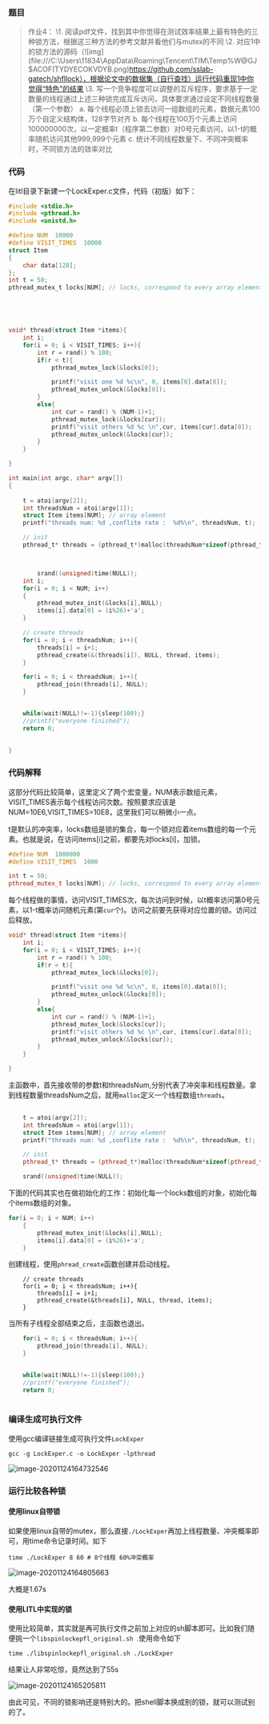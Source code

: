 ### 题目

> 作业4：
> \1. 阅读pdf文件，找到其中你觉得在测试效率结果上最有特色的三种锁方法，根据这三种方法的参考文献并看他们与mutex的不同
> \2. 对应1中的锁方法的源码（![img](file:///C:\Users\11834\AppData\Roaming\Tencent\TIM\Temp\%W@GJ$ACOF(TYDYECOKVDYB.png)https://github.com/sslab-gatech/shfllock），根据论文中的数据集（自行查找）运行代码重现1中你觉得“特色”的结果
> \3. 写一个竞争程度可以调整的互斥程序，要求基于一定数量的线程通过上述三种锁完成互斥访问，具体要求通过设定不同线程数量（第一个参数）
>   a. 每个线程必须上锁去访问一组数组的元素，数据元素100万个自定义结构体，128字节对齐
>   b. 每个线程在100万个元素上访问100000000次，以一定概率t（程序第二参数）对0号元素访问，以1-t的概率随机访问其他999,999个元素
>   c. 统计不同线程数量下、不同冲突概率时，不同锁方法的效率对比

### 代码

在litl目录下新建一个LockExper.c文件，代码（初版）如下：

```c
#include <stdio.h>
#include <pthread.h>
#include <unistd.h>

#define NUM  10000
#define VISIT_TIMES  10000
struct Item
{
	char data[128];
};
int t = 50;
pthread_mutex_t locks[NUM]; // locks, correspond to every array element





void* thread(struct Item *items){
	int i;
	for(i = 0; i < VISIT_TIMES; i++){
	    int r = rand() % 100;
		if(r < t){
			pthread_mutex_lock(&locks[0]);

			printf("visit one %d %c\n", 0, items[0].data[0]);
			pthread_mutex_unlock(&locks[0]);	
		}
		else{
			int cur = rand() % (NUM-1)+1;
			pthread_mutex_lock(&locks[cur]);
			printf("visit others %d %c \n",cur, items[cur].data[0]);
			pthread_mutex_unlock(&locks[cur]);	
		}		
	}

}

int main(int argc, char* argv[])
{
	
	t = atoi(argv[2]);
	int threadsNum = atoi(argv[1]);
	struct Item items[NUM]; // array element
	printf("threads num: %d ,conflite rate :  %d%\n", threadsNum, t);

	// init
	pthread_t* threads = (pthread_t*)malloc(threadsNum*sizeof(pthread_t));



    	srand((unsigned)time(NULL));
	int i;
	for(i = 0; i < NUM; i++)
	{
		pthread_mutex_init(&locks[i],NULL);
		items[i].data[0] = (i%26)+'a';
	}

	// create threads
	for(i = 0; i < threadsNum; i++){
		threads[i] = i+1;
		pthread_create(&(threads[i]), NULL, thread, items);
	}

	for(i = 0; i < threadsNum; i++){
		pthread_join(threads[i], NULL);
	}


	while(wait(NULL)!=-1){sleep(100);}
	//printf("everyone finished");
	return 0;
	
	
}
```

### 代码解释

这部分代码比较简单，这里定义了两个宏变量，NUM表示数组元素，VISIT_TIMES表示每个线程访问次数。按照要求应该是NUM=10E6,VISIT_TIMES=10E8，这里我们可以稍微小一点。

t是默认的冲突率，locks数组是锁的集合，每一个锁对应着items数组的每一个元素。也就是说，在访问items[i]之前，都要先对locks[i]，加锁。

```c++
#define NUM  1000000
#define VISIT_TIMES  1000

int t = 50;
pthread_mutex_t locks[NUM]; // locks, correspond to every array element

```

每个线程做的事情，访问VISIT_TIMES次，每次访问到时候，以t概率访问第0号元素，以1-t概率访问随机元素(第`cur`个)。访问之前要先获得对应位置的锁。访问过后释放。

```c++
void* thread(struct Item *items){
	int i;
	for(i = 0; i < VISIT_TIMES; i++){
	    int r = rand() % 100;
		if(r < t){
			pthread_mutex_lock(&locks[0]);

			printf("visit one %d %c\n", 0, items[0].data[0]);
			pthread_mutex_unlock(&locks[0]);	
		}
		else{
			int cur = rand() % (NUM-1)+1;
			pthread_mutex_lock(&locks[cur]);
			printf("visit others %d %c \n",cur, items[cur].data[0]);
			pthread_mutex_unlock(&locks[cur]);	
		}		
	}

}
```

主函数中，首先接收带的参数t和threadsNum,分别代表了冲突率和线程数量。拿到线程数量threadsNum之后，就用`malloc`定义一个线程数组`threads`。

```c++
	
	t = atoi(argv[2]);
	int threadsNum = atoi(argv[1]);
	struct Item items[NUM]; // array element
	printf("threads num: %d ,conflite rate :  %d%\n", threadsNum, t);

	// init
	pthread_t* threads = (pthread_t*)malloc(threadsNum*sizeof(pthread_t));

    srand((unsigned)time(NULL));
```

下面的代码其实也在做初始化的工作：初始化每一个locks数组的对象，初始化每个items数组的对象。

```c++
for(i = 0; i < NUM; i++)
	{
		pthread_mutex_init(&locks[i],NULL);
		items[i].data[0] = (i%26)+'a';
	}

```

创建线程，使用`phread_create`函数创建并启动线程。

```shell
	// create threads
	for(i = 0; i < threadsNum; i++){
		threads[i] = i+1;
		pthread_create(&threads[i], NULL, thread, items);
	}
```

当所有子线程全部结束之后，主函数也退出。

```c++
	for(i = 0; i < threadsNum; i++){
		pthread_join(threads[i], NULL);
	}


	while(wait(NULL)!=-1){sleep(100);}
	//printf("everyone finished");
	return 0;
	
```

### 编译生成可执行文件

使用gcc编译链接生成可执行文件`LockExper`

```shell
gcc -g LockExper.c -o LockExper -lpthread
```

![image-20201124164732546](./image-20201124164732546.png)

### 运行比较各种锁

#### 使用linux自带锁

如果使用linux自带的mutex，那么直接`./LockExper`再加上线程数量、冲突概率即可，用time命令记录时间。如下

```shell
time ./LockExper 8 60 # 8个线程 60%冲突概率
```

![image-20201124164805663](./image-20201124164805663.png)

大概是1.67s

#### 使用LITL中实现的锁

使用比较简单，其实就是再可执行文件之前加上对应的sh脚本即可。比如我们随便挑一个`libspinlockepfl_original.sh `.使用命令如下

```shell
time ./libspinlockepfl_original.sh ./LockExper
```

结果让人非常吃惊，竟然达到了55s

![image-20201124165205811](./image-20201124165205811.png)

由此可见，不同的锁影响还是特别大的。把shell脚本换成别的锁，就可以测试别的了。